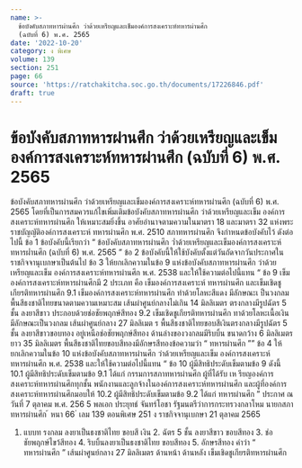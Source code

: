 ```yaml
---
name: >-
  ข้อบังคับสภาทหารผ่านศึก ว่าด้วยเหรียญและเข็มองค์การสงเคราะห์ทหารผ่านศึก
  (ฉบับที่ 6) พ.ศ. 2565
date: '2022-10-20'
category: ง พิเศษ
volume: 139
section: 251
page: 66
source: 'https://ratchakitcha.soc.go.th/documents/17226846.pdf'
draft: true
---
```


# ข้อบังคับสภาทหารผ่านศึก ว่าด้วยเหรียญและเข็มองค์การสงเคราะห์ทหารผ่านศึก (ฉบับที่ 6) พ.ศ. 2565

ข้อบังคับสภาทหารผ่านศึก ว่าด้วยเหรียญและเข็มองค์การสงเคราะห์ทหารผ่านศึก (ฉบับที่ 6) พ.ศ. 2565 โดยที่เป็นการสมควรแก้ไขเพิ่มเติมข้อบังคับสภาทหารผ่านศึก ว่าด้วยเหรียญและเข็ม องค์การสงเคราะห์ทหารผ่านศึก ให้เหมาะสมยิ่งขึ้น อาศัยอำนาจตามความในมาตรา 18 และมาตรา 32 แห่งพระราชบัญญัติองค์การสงเคราะห์ ทหารผ่านศึก พ.ศ. 2510 สภาทหารผ่านศึก จึงกำหนดข้อบังคับไว้ ดังต่อไปนี้ ข้อ 1 ข้อบังคับนี้เรียกว่า “ ข้อบังคับสภาทหารผ่านศึก ว่ำด้วยเหรียญและเข็มองค์การสงเคราะห์ ทหารผ่ำนศึก (ฉบับที่ 6) พ.ศ. 2565 ” ข้อ 2 ข้อบังคับนี้ให้ใช้บังคับตั้งแต่วันถัดจากวันประกาศในราชกิจจานุเบกษาเป็นต้นไป ข้อ 3 ให้ยกเลิกความในข้อ 9 แห่งข้อบังคับสภาทหารผ่านศึก ว่าด้วยเหรียญและเข็ม องค์การสงเคราะห์ทหารผ่านศึก พ.ศ. 2538 และให้ใช้ความต่อไปนี้แทน “ ข้อ 9 เข็มองค์การสงเคราะห์ทหารผ่านศึกมี 2 ประเภท คือ เข็มองค์การสงเคราะห์ ทหารผ่านศึก และเข็มเชิดชูเกียรติทหารผ่านศึก 9.1 เข็มองค์การสงเคราะห์ทหารผ่านศึก ทำด้วยโลหะสีแดง มีลักษณะเ ป็นวงกลม พื้นสีธงชาติไทยขนาดตามความเหมาะสม เส้นผ่าศูนย์กลางไม่เกิน 14 มิลลิเมตร ตรงกลางมีรูปฉัตร 5 ชั้น ลงยาสีขาว ประกอบด้วยช่อชัยพฤกษ์สีทอง 9.2 เข็มเชิดชูเกียรติทหารผ่านศึก ทาด้วยโลหะเนื้อเงิน มีลักษณะเป็นวงกลม เส้นผ่าศูนย์กลาง 27 มิลลิเมต ร พื้นสีธงชาติไทยขอบสีเงินตรงกลางมีรูปฉัตร 5 ชั้น ลงยาสีขาวขอบทอง อยู่เหนือช่อชัยพฤกษ์สีทอง ด้านล่างของวงกลมมีริบบิ้น ขนาดกว้าง 6 มิลลิเมตร ยาว 35 มิลลิเมตร พื้นสีธงชาติไทยขอบสีทองมีอักษรสีทองข้อความว่า “ ทหารผ่านศึก ”” ข้อ 4 ให้ยกเลิกความในข้อ 10 แห่งข้อบังคับสภาทหารผ่านศึก ว่าด้วยเหรียญและเข็ม องค์การสงเคราะห์ทหารผ่านศึก พ.ศ. 2538 และให้ใช้ความต่อไปนี้แทน “ ข้อ 10 ผู้มีสิทธิประดับเข็มตามข้อ 9 ดังนี้ 10.1 ผู้มีสิทธิประดับเข็มตามข้อ 9.1 ได้แก่ กรรมการสภาทหารผ่านศึก ผู้ที่ได้รับ เห รียญองค์การสงเคราะห์ทหารผ่านศึกทุกชั้น พนักงานและลูกจ้างในองค์การสงเคราะห์ทหารผ่านศึก และผู้ที่องค์การสงเคราะห์ทหารผ่านศึกมอบให้ 10.2 ผู้มีสิทธิประดับเข็มตามข้อ 9.2 ได้แก่ ทหารผ่านศึก ” ประกาศ ณ วันที่ 7 ตุลาคม พ.ศ. 256 5 พลเอก ประยุทธ์ จันทร์โอชา รัฐมนตรีว่าการกระทรวงกลาโหม นายกสภาทหารผ่านศึก ้ หนา 66 ่ เลม 139 ตอนพิเศษ 251 ง ราชกิจจานุเบกษา 21 ตุลาคม 2565

1. แบบท รงกลม ลงยาเป็นธงชาติไทย ขอบสี เงิน 2. ฉัตร 5 ชั้น ลงยาสีขาว ขอบสีทอง 3. ช่อชัยพฤกษ์ไขว้สีทอง 4. ริบบิ้นลงยาเป็นธงชาติไทย ขอบสีทอง 5. อักษรสีทอง คำว่า “ ทหารผ่านศึก ” เส้นผ่าศูนย์กลาง 27 มิลลิเมตร ด้านหน้า ด้านหลัง เข็มเชิดชูเกียรติทหารผ่านศึก
